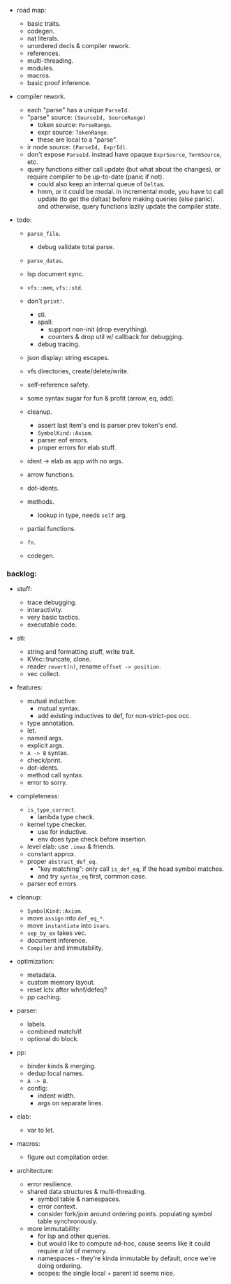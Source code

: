 
- road map:
    - basic traits.
    - codegen.
    - nat literals.
    - unordered decls & compiler rework.
    - references.
    - multi-threading.
    - modules.
    - macros.
    - basic proof inference.


- compiler rework.
    - each "parse" has a unique `ParseId`.
    - "parse" source: `(SourceId, SourceRange)`
        - token source: `ParseRange`.
        - expr source: `TokenRange`.
        - these are local to a "parse".
    - ir node source: `(ParseId, ExprId)`.
    - don't expose `ParseId`. instead have opaque `ExprSource`, `TermSource`, etc.
    - query functions either call update (but what about the changes),
      or require compiler to be up-to-date (panic if not).
        - could also keep an internal queue of `Delta`s.
        - hmm, or it could be modal. in incremental mode, you have to
          call update (to get the deltas) before making queries (else panic).
          and otherwise, query functions lazily update the compiler state.

- todo:
    - `parse_file`.
        - debug validate total parse.
    - `parse_datas`.
    - lsp document sync.

    - `vfs::mem`, `vfs::std`.
    - don't `print!`.
        - sti.
        - spall:
            - support non-init (drop everything).
            - counters & drop util w/ callback for debugging.
        - debug tracing.
    - json display: string escapes.
    - vfs directories, create/delete/write.
    - self-reference safety.

    - some syntax sugar for fun & profit (arrow, eq, add).

    - cleanup.
        - assert last item's end is parser prev token's end.
        - `SymbolKind::Axiom`.
        - parser eof errors.
        - proper errors for elab stuff.

    - ident -> elab as app with no args.
    - arrow functions.
    - dot-idents.
    - methods.
        - lookup in type, needs `self` arg.
    - partial functions.
    - `fn`.
    - codegen.


### backlog:

- stuff:
    - trace debugging.
    - interactivity.
    - very basic tactics.
    - executable code.

- sti:
    - string and formatting stuff, write trait.
    - KVec::truncate, clone.
    - reader `revert(n)`, rename `offset -> position`.
    - vec collect.

- features:
    - mutual inductive:
        - mutual syntax.
        - add existing inductives to def, for non-strict-pos occ.
    - type annotation.
    - let.
    - named args.
    - explicit args.
    - `A -> B` syntax.
    - check/print.
    - dot-idents.
    - method call syntax.
    - error to sorry.

- completeness:
    - `is_type_correct`.
        - lambda type check.
    - kernel type checker.
        - use for inductive.
        - env does type check before insertion.
    - level elab: use `.imax` & friends.
    - constant approx.
    - proper `abstract_def_eq`.
        - "key matching": only call `is_def_eq`, if the head symbol matches.
        - and try `syntax_eq` first, common case.
    - parser eof errors.

- cleanup:
    - `SymbolKind::Axiom`.
    - move `assign` into `def_eq_*`.
    - move `instantiate` into `ivars`.
    - `sep_by_ex` takes vec.
    - document inference.
    - `Compiler` and immutability.

- optimization:
    - metadata.
    - custom memory layout.
    - reset lctx after whnf/defeq?
    - pp caching.

- parser:
    - labels.
    - combined match/if.
    - optional do block.

- pp:
    - binder kinds & merging.
    - dedup local names.
    - `A -> B`.
    - config:
        - indent width.
        - args on separate lines.

- elab:
    - var to let.

- macros:
    - figure out compilation order.

- architecture:
    - error resilience.
    - shared data structures & multi-threading.
        - symbol table & namespaces.
        - error context.
        - consider fork/join around ordering points.
          populating symbol table synchronously.
    - more immutability:
        - for lsp and other queries.
        - but would like to compute ad-hoc, cause seems
          like it could require *a lot* of memory.
        - namespaces - they're kinda immutable by default,
          once we're doing ordering.
        - scopes: the single local + parent id seems nice.

